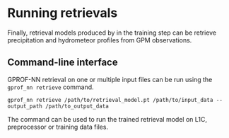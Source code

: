 # Running retrievals

Finally, retrieval models produced by in the training step can be retrieve
precipitation and hydrometeor profiles from GPM observations.

## Command-line interface

GPROF-NN retrieval on one or multiple input files can be run using the ``gprof_nn retrieve`` command. 

```
gprof_nn retrieve /path/to/retrieval_model.pt /path/to/input_data --output_path /path/to_output_data
```

The command can be used to run the trained retrieval model on L1C, preprocessor or training data files. 
